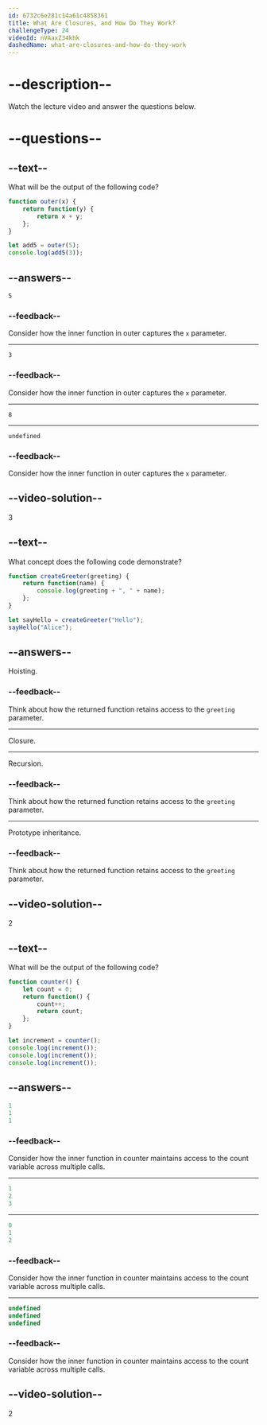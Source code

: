 ```yaml
---
id: 6732c6e281c14a61c4858361
title: What Are Closures, and How Do They Work?
challengeType: 24
videoId: nVAaxZ34khk
dashedName: what-are-closures-and-how-do-they-work
---
```


# --description--

Watch the lecture video and answer the questions below.

# --questions--

## --text--

What will be the output of the following code?

```js
function outer(x) {
    return function(y) {
        return x + y;
    };
}

let add5 = outer(5);
console.log(add5(3));
```

## --answers--

`5`

### --feedback--

Consider how the inner function in outer captures the `x` parameter.

---

`3`

### --feedback--

Consider how the inner function in outer captures the `x` parameter.

---

`8`

---

`undefined`

### --feedback--

Consider how the inner function in outer captures the `x` parameter.

## --video-solution--

3

## --text--

What concept does the following code demonstrate?

```js
function createGreeter(greeting) {
    return function(name) {
        console.log(greeting + ", " + name);
    };
}

let sayHello = createGreeter("Hello");
sayHello("Alice");
```

## --answers--

Hoisting.

### --feedback--

Think about how the returned function retains access to the `greeting` parameter.

---

Closure.

---

Recursion.

### --feedback--

Think about how the returned function retains access to the `greeting` parameter.

---

Prototype inheritance.

### --feedback--

Think about how the returned function retains access to the `greeting` parameter.

## --video-solution--

2

## --text--

What will be the output of the following code?

```js
function counter() {
    let count = 0;
    return function() {
        count++;
        return count;
    };
}

let increment = counter();
console.log(increment());
console.log(increment());
console.log(increment());
```

## --answers--

```js
1
1
1
```

### --feedback--

Consider how the inner function in counter maintains access to the count variable across multiple calls.

---

```js
1
2
3
```

---

```js
0
1
2
```

### --feedback--

Consider how the inner function in counter maintains access to the count variable across multiple calls.

---

```js
undefined
undefined
undefined
```

### --feedback--

Consider how the inner function in counter maintains access to the count variable across multiple calls.

## --video-solution--

2
